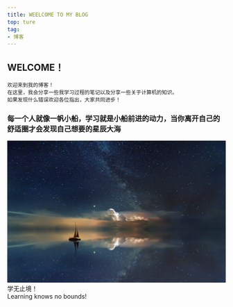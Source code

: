 ```yaml
---
title: WEELCOME TO MY BLOG
top: ture
tag:
- 博客
---
```


##    WELCOME！

    欢迎来到我的博客！
    在这里，我会分享一些我学习过程的笔记以及分享一些关于计算机的知识。
    如果发现什么错误欢迎各位指出，大家共同进步！

### 每一个人就像一帆小船，学习就是小船前进的动力，当你离开自己的舒适圈才会发现自己想要的星辰大海


![Alt Text](/images/Dreamy_Sea1.jpg )<br>
学无止境！<br>Learning knows no bounds!